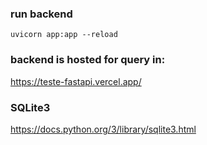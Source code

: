 ### run backend
`uvicorn app:app --reload`

### backend is hosted for query in:
https://teste-fastapi.vercel.app/

### SQLite3
https://docs.python.org/3/library/sqlite3.html
